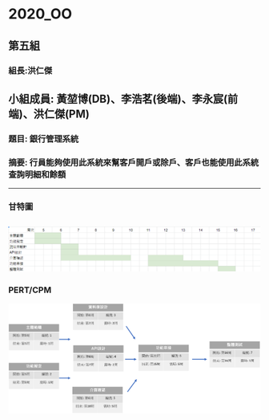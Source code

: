 # 2020_OO

## 第五組 

### 組長:洪仁傑

## 小組成員: 黃堃博(DB)、李浩茗(後端)、李永宸(前端)、洪仁傑(PM)

### 題目: 銀行管理系統

### 摘要: 行員能夠使用此系統來幫客戶開戶或除戶、客戶也能使用此系統查詢明細和餘額
---
### 甘特圖
 ![NKUST](甘特圖.png "甘特圖")
---
### PERT/CPM
 ![NKUST](pert.png "PERT")
